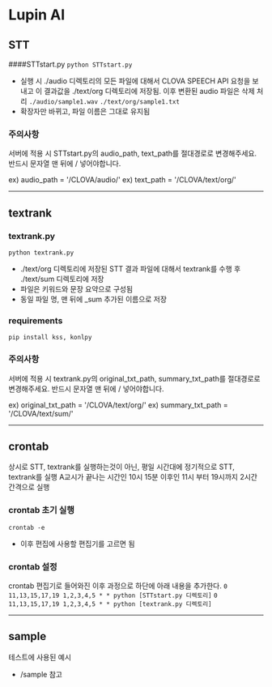 # Lupin AI

## STT

####STTstart.py
`python STTstart.py`

- 실행 시 ./audio 디렉토리의 모든 파일에 대해서 CLOVA SPEECH API 요청을 보내고 이 결과값을 ./text/org 디렉토리에 저장됨. 이후 변환된 audio 파일은 삭제 처리
  `./audio/sample1.wav`
  `./text/org/sample1.txt`
- 확장자만 바뀌고, 파일 이름은 그대로 유지됨

### 주의사항

서버에 적용 시 STTstart.py의 audio_path, text_path를 절대경로로 변경해주세요.
반드시 문자열 맨 뒤에 / 넣어야합니다.

ex) audio_path = '/CLOVA/audio/'
ex) text_path = '/CLOVA/text/org/'

---

## textrank

### textrank.py

`python textrank.py`

- ./text/org 디렉토리에 저장된 STT 결과 파일에 대해서 textrank를 수행 후 ./text/sum 디렉토리에 저장
- 파일은 키워드와 문장 요약으로 구성됨
- 동일 파일 명, 맨 뒤에 \_sum 추가된 이름으로 저장

### requirements

`pip install kss, konlpy`

### 주의사항

서버에 적용 시 textrank.py의 original_txt_path, summary_txt_path를 절대경로로 변경해주세요.
반드시 문자열 맨 뒤에 / 넣어야합니다.

ex) original_txt_path = '/CLOVA/text/org/'
ex) summary_txt_path = '/CLOVA/text/sum/'

---

## crontab

상시로 STT, textrank를 실행하는것이 아닌, 평일 시간대에 정기적으로 STT, textrank를 실행
A교시가 끝나는 시간인 10시 15분 이후인 11시 부터 19시까지 2시간 간격으로 실행

### crontab 초기 실행

`crontab -e`

- 이후 편집에 사용할 편집기를 고르면 됨

### crontab 설정

crontab 편집기로 들어와진 이후 과정으로 하단에 아래 내용을 추가한다.
`0 11,13,15,17,19 1,2,3,4,5 * * python [STTstart.py 디렉토리]`
`0 11,13,15,17,19 1,2,3,4,5 * * python [textrank.py 디렉토리]`

---

## sample

테스트에 사용된 예시

- /sample 참고
